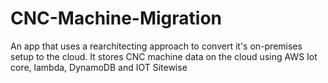 # CNC-Machine-Migration
An app that uses a rearchitecting approach to convert it's on-premises setup to the cloud. It stores CNC machine data on the cloud using AWS Iot core, lambda, DynamoDB and IOT Sitewise
